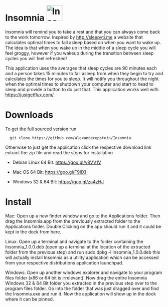 # Insomnia <img src="https://github.com/alexanderepstein/Insomnia/blob/master/sleep.png" alt="Insomnia Logo" style="width:50px;height:50px;">

Insomnia will remind you to take a rest and that you can always come back to the work tomorrow.
Inspired by http://sleepyti.me a website that calculates optimal times to fall asleep based on when you want to wake up.
The idea is that when you wake up in the middle of a sleep cycle you will feel groggy, however if you wakeup during the
transition between sleep cycles you will feel refreshed!

This application uses the averages that sleep cycles are 90 minutes each and a person takes 15 minutes to fall asleep from when they begin to try and calculates the times for you to sleep. It will notify you throughout the night when the optimal times to shutdown your computer and start to head to sleep and provide a button to do just that. This application works well with https://justgetflux.com/  


# Downloads
To get the full sourced version run

      git clone https://github.com/alexanderepstein/Insomnia

Otherwise to just get the application click the respective download link extract the zip file and read the steps for installation

* Debian Linux 64 Bit: https://goo.gl/v8VV1V

* Mac OS 64 Bit: https://goo.gl/F9IlXl

* Windows 32 & 64 Bit: https://goo.gl/za4zHJ

# Install
Mac: Open up a new finder window and go to the Applications folder. Then drag the Insomnia.app from the previously extracted folder to the Applications folder. Double Clicking on the app should run it and it could be kept in the dock from here.

Linux: Open up a terminal and navigate to the folder containing the Insomnia_1.0.0.deb (open up a terminal at the location of the extracted folder from the previous step) and run
            sudo dpkg -i Insomnia_1.0.0.deb
this will actually install Insomnia as a utility application which can be accessed from your respective distributions application launchpad.

 Windows: Open up another windows explorer and navigate to your program files folder (x86 or 64 bit is irrelevant).  Now drag the entire Insomnia Windows 32 & 64 Bit folder you extracted in the previous step over to the program files folder. Go into the folder that was just dragged over and find the Insomnia.exe and run it. Now the application will show up in the dock where it can be pinned.
